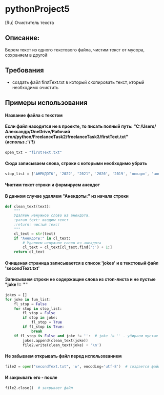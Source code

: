 # pythonProject5

[Ru] Очиститель текста

## Описание:

Берем текст из одного текстового файла, чистим текст от мусора, сохраняем в другой

## Требования

* создать файл firstText.txt в который скопировать текст, кторый необходимо очистить

## Примеры использования

#### Название файла с текстом

#### Если файл находится не в проекте, то писать полный путь: "C:/Users/Александр/OneDrive/Рабочий стол/python/FreelanceTask2/freelanceTask3/firstText.txt" (использ.:'/'!)

```python
open_txt = "firstText.txt"
```

#### Сюда записываем слова, строки с которыми необходимо убрать

```python
stop_list = ['АНЕКДОТЫ', '2022', "2021", '2020', '2019', 'января', "анекдоты", "­"]
```

#### Чистим текст строки и формируем анекдот

#### В данном случае удаляем "Анекдоты:" из начала строки

```python
def clean_text(text):
    """
    Удаляем ненужное слово из анекдота.
    :param text: вводим текст
    :return: чистый текст
    """
    cl_text = str(text)
    if "Анекдоты:" in cl_text:
        # Удаляем ненужное слово из анекдота
        cl_text = cl_text[cl_text.find(':') + 1:]
    return cl_text
```

#### Очищеная страница записывается в список 'jokes' и в текстовый файл 'secondText.txt'
#### Записываем строки не содержащие слова из стоп-листа и не пустые "joke != ''"

```python
jokes = []
for joke in fun_list:
    fl_stop = False
    for stop in stop_list:
        fl_stop = False
        if stop in joke:
            fl_stop = True
        if fl_stop is True:
            break
    if fl_stop is False and joke != '':  # joke != '' - убираем пустые строки
        jokes.append(clean_text(joke))
        file2.write(clean_text(joke) + '\n')
```

#### Не забываем открывать файл перед использованием

```python
file2 = open("secondText.txt", 'w', encoding='utf-8')  # создается файл, 'w' - запись файла
```

#### И закрывать его - после

```python
file2.close()  # закрывает файл
```
